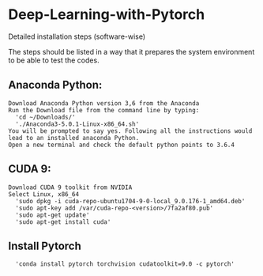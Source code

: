 # Deep-Learning-with-Pytorch

Detailed installation steps (software-wise)

The steps should be listed in a way that it prepares the system environment to be able to test the codes.

## Anaconda Python:
    Download Anaconda Python version 3,6 from the Anaconda
    Run the Download file from the command line by typing:
      'cd ~/Downloads/'
      './Anaconda3-5.0.1-Linux-x86_64.sh'
    You will be prompted to say yes. Following all the instructions would lead to an installed anaconda Python.
    Open a new terminal and check the default python points to 3.6.4

## CUDA 9:
    Download CUDA 9 toolkit from NVIDIA
    Select Linux, x86_64
      'sudo dpkg -i cuda-repo-ubuntu1704-9-0-local_9.0.176-1_amd64.deb'
      'sudo apt-key add /var/cuda-repo-<version>/7fa2af80.pub'
      'sudo apt-get update'
      'sudo apt-get install cuda'

## Install Pytorch
      'conda install pytorch torchvision cudatoolkit=9.0 -c pytorch'
